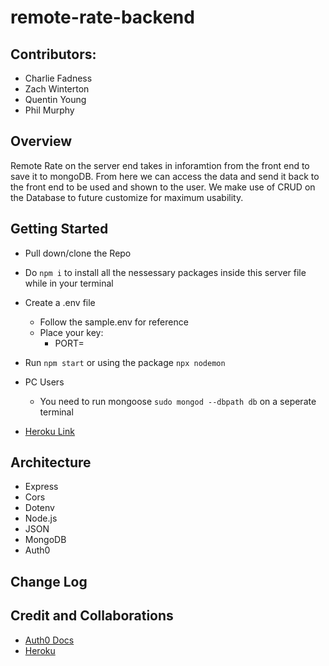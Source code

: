 # remote-rate-backend

## Contributors:

* Charlie Fadness
* Zach Winterton
* Quentin Young
* Phil Murphy

## Overview

Remote Rate on the server end takes in inforamtion from the front end to save it to mongoDB. From here we can access the data and send it back to the front end to be used and shown to the user. We make use of CRUD on the Database to future customize for maximum usability.

## Getting Started
<!-- What are the steps that a user must take in order to build this app on their own machine and get it running? -->

- Pull down/clone the Repo
- Do `npm i` to install all the nessessary packages inside this server file while in your terminal
- Create a .env file
  - Follow the sample.env for reference
  - Place your key:
    - PORT=
- Run `npm start` or using the package `npx nodemon`

- PC Users
  - You need to run mongoose `sudo mongod --dbpath db` on a seperate terminal

- [Heroku Link]()

## Architecture
<!-- Provide a detailed description of the application design. What technologies (languages, libraries, etc) you're using, and any other relevant design information. -->

- Express
- Cors
- Dotenv
- Node.js
- JSON
- MongoDB
- Auth0

## Change Log
<!-- Use this area to document the iterative changes made to your application as each feature is successfully implemented. Use time stamps. Here's an example:

01-01-2001 4:59pm - Application now has a fully-functional express server, with a GET route for the location resource. -->

## Credit and Collaborations
<!-- Give credit (and a link) to other people or resources that helped you build this application. -->

- [Auth0 Docs](https://auth0.com/docs)
- [Heroku](https://www.heroku.com/)

